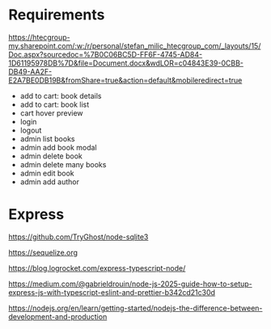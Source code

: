 # Requirements

https://htecgroup-my.sharepoint.com/:w:/r/personal/stefan_milic_htecgroup_com/_layouts/15/Doc.aspx?sourcedoc=%7B0C06BC5D-FF6F-4745-AD84-1D61195978DB%7D&file=Document.docx&wdLOR=c04843E39-0CBB-DB49-AA2F-E2A7BE0DB19B&fromShare=true&action=default&mobileredirect=true

- add to cart: book details
- add to cart: book list
- cart hover preview
- login
- logout
- admin list books
- admin add book modal
- admin delete book
- admin delete many books
- admin edit book
- admin add author

# Express

https://github.com/TryGhost/node-sqlite3

https://sequelize.org

https://blog.logrocket.com/express-typescript-node/

https://medium.com/@gabrieldrouin/node-js-2025-guide-how-to-setup-express-js-with-typescript-eslint-and-prettier-b342cd21c30d

https://nodejs.org/en/learn/getting-started/nodejs-the-difference-between-development-and-production
